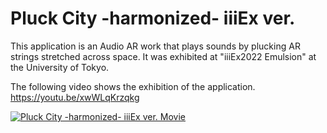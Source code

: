 # Pluck City -harmonized- iiiEx ver.
This application is an Audio AR work that plays sounds by plucking AR strings stretched across space. It was exhibited at "iiiEx2022 Emulsion" at the University of Tokyo.

The following video shows the exhibition of the application.  
https://youtu.be/xwWLqKrzqkg

[![Pluck City -harmonized- iiiEx ver. Movie](https://user-images.githubusercontent.com/63796528/206894655-a5cf732c-1ef5-459d-abfb-c0e5dea53b38.jpg)](https://youtu.be/xwWLqKrzqkg)

